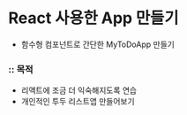 # React 사용한 App 만들기

- 함수형 컴포넌트로 간단한 MyToDoApp 만들기

### :: 목적

- 리액트에 조금 더 익숙해지도록 연습
- 개인적인 투두 리스트앱 만들어보기
